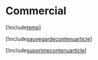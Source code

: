 # Commercial

[!include[temp](index.autogen.md)]

[!include[sauvegardecontenuarticle](index.sauvegardecontenuarticle.autogen.md)]

[!include[supprimecontenuarticle](index.supprimecontenuarticle.autogen.md)]
















